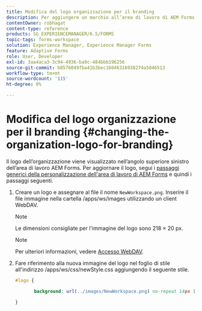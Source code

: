```yaml
---
title: Modifica del logo organizzazione per il branding
description: Per aggiungere un marchio all’area di lavoro di AEM Forms, fornisci il logo della tua organizzazione personalizzando il logo predefinito.
contentOwner: robhagat
content-type: reference
products: SG_EXPERIENCEMANAGER/6.5/FORMS
topic-tags: forms-workspace
solution: Experience Manager, Experience Manager Forms
feature: Adaptive Forms
role: User, Developer
exl-id: 3aa4aca3-3c94-4936-ba9c-484bbb196256
source-git-commit: b8576049fba41b3bec16046316938274a5046513
workflow-type: tm+mt
source-wordcount: '115'
ht-degree: 0%

---
```


# Modifica del logo organizzazione per il branding {#changing-the-organization-logo-for-branding}

Il logo dell’organizzazione viene visualizzato nell’angolo superiore sinistro dell’area di lavoro AEM Forms. Per aggiornare il logo, segui i [passaggi generici della personalizzazione dell&#39;area di lavoro di AEM Forms](/help/forms/using/generic-steps-html-workspace-customization.md#generic-steps-for-html-workspace-customization) e quindi i passaggi seguenti.

1. Creare un logo e assegnare al file il nome `NewWorkspace.png`. Inserire il file immagine nella cartella /apps/ws/images utilizzando un client WebDAV.

   >[!NOTE]
   >
   >Le dimensioni consigliate per l&#39;immagine del logo sono 218 × 20 px.

   >[!NOTE]
   >
   >Per ulteriori informazioni, vedere [Accesso WebDAV](/help/sites-administering/webdav-access.md).

1. Fare riferimento alla nuova immagine del logo nel foglio di stile all&#39;indirizzo /apps/ws/css/newStyle.css aggiungendo il seguente stile.

   ```css
   #logo {
   
          background: url(../images/NewWorkspace.png) no-repeat 14px 11px;
   
   }
   ```
